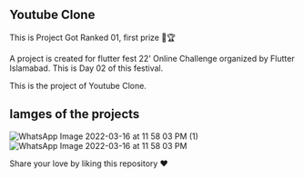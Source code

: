 ## Youtube Clone 

This is Project Got Ranked 01, first prize 🥇🏆


A project is created for flutter fest 22' Online Challenge organized by Flutter Islamabad.
This is Day 02 of this festival. 

This is the project of Youtube Clone.

## Iamges of the projects
![WhatsApp Image 2022-03-16 at 11 58 03 PM (1)](https://user-images.githubusercontent.com/77886136/158666537-7e51a60a-fb82-439d-86a1-25c946333be9.jpeg)
![WhatsApp Image 2022-03-16 at 11 58 03 PM](https://user-images.githubusercontent.com/77886136/158666546-55acc1ee-bb9f-4e07-b53a-9235a1678ddb.jpeg)


Share your love by liking this repository ❤️
